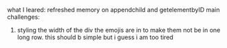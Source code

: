 what I leared:
refreshed memory on appendchild and getelementbyID
main challenges:
1. styling the width of the div the emojis are in to make them not be in one long row. this should b simple but i guess i am too tired
